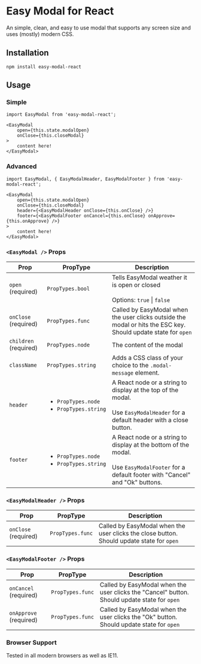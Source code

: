 # Easy Modal for React
An simple, clean, and easy to use modal that supports any screen size and uses (mostly) modern CSS.

## Installation
`npm install easy-modal-react`

## Usage
### Simple
```
import EasyModal from 'easy-modal-react';

<EasyModal
	open={this.state.modalOpen}
	onClose={this.closeModal}
>
	content here!
</EasyModal>
```

### Advanced
```
import EasyModal, { EasyModalHeader, EasyModalFooter } from 'easy-modal-react';

<EasyModal
	open={this.state.modalOpen}
	onClose={this.closeModal}
	header={<EasyModalHeader onClose={this.onClose} />}
	footer={<EasyModalFooter onCancel={this.onClose} onApprove={this.onApprove} />}
>
	content here!
</EasyModal>
```

### `<EasyModal />` Props
|Prop|PropType|Description|
|---|---|---|
|`open` (required)|`PropTypes.bool`|Tells EasyModal weather it is open or closed<br><br>Options: `true` \| `false`|
|`onClose` (required)|`PropTypes.func`|Called by EasyModal when the user clicks outside the modal or hits the ESC key. Should update state for `open`|
|`children` (required)|`PropTypes.node`|The content of the modal|
|`className`|`PropTypes.string`|Adds a CSS class of your choice to the `.modal-message` element.|
|`header`|<ul><li>`PropTypes.node`<li>`PropTypes.string`</ul>|A React node or a string to display at the top of the modal.<br><br>Use `EasyModalHeader` for a default header with a close button.|
|`footer`|<ul><li>`PropTypes.node`<li>`PropTypes.string`</ul>|A React node or a string to display at the bottom of the modal.<br><br>Use `EasyModalFooter` for a default footer with "Cancel" and "Ok" buttons.|

### `<EasyModalHeader />` Props
|Prop|PropType|Description|
|---|---|---|
|`onClose` (required)|`PropTypes.func`|Called by EasyModal when the user clicks the close button. Should update state for `open`|

### `<EasyModalFooter />` Props
|Prop|PropType|Description|
|---|---|---|
|`onCancel` (required)|`PropTypes.func`|Called by EasyModal when the user clicks the "Cancel" button. Should update state for `open`|
|`onApprove` (required)|`PropTypes.func`|Called by EasyModal when the user clicks the "Ok" button. Should update state for `open`|

### Browser Support
Tested in all modern browsers as well as IE11.